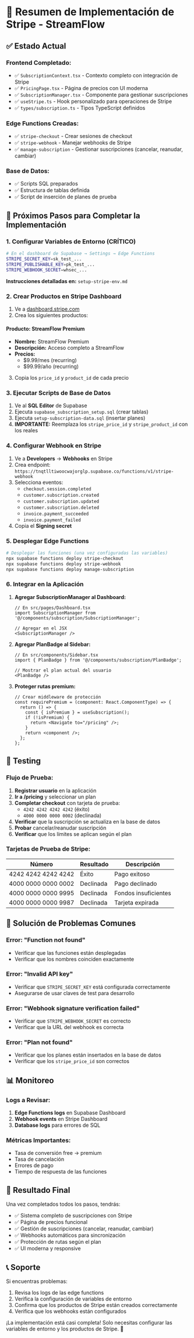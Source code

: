 # 🎯 Resumen de Implementación de Stripe - StreamFlow

## ✅ **Estado Actual**

### **Frontend Completado:**
- ✅ `SubscriptionContext.tsx` - Contexto completo con integración de Stripe
- ✅ `PricingPage.tsx` - Página de precios con UI moderna
- ✅ `SubscriptionManager.tsx` - Componente para gestionar suscripciones
- ✅ `useStripe.ts` - Hook personalizado para operaciones de Stripe
- ✅ `types/subscription.ts` - Tipos TypeScript definidos

### **Edge Functions Creadas:**
- ✅ `stripe-checkout` - Crear sesiones de checkout
- ✅ `stripe-webhook` - Manejar webhooks de Stripe
- ✅ `manage-subscription` - Gestionar suscripciones (cancelar, reanudar, cambiar)

### **Base de Datos:**
- ✅ Scripts SQL preparados
- ✅ Estructura de tablas definida
- ✅ Script de inserción de planes de prueba

## 🚀 **Próximos Pasos para Completar la Implementación**

### **1. Configurar Variables de Entorno (CRÍTICO)**

```bash
# En el dashboard de Supabase → Settings → Edge Functions
STRIPE_SECRET_KEY=sk_test_...
STRIPE_PUBLISHABLE_KEY=pk_test_...
STRIPE_WEBHOOK_SECRET=whsec_...
```

**Instrucciones detalladas en:** `setup-stripe-env.md`

### **2. Crear Productos en Stripe Dashboard**

1. Ve a [dashboard.stripe.com](https://dashboard.stripe.com)
2. Crea los siguientes productos:

#### **Producto: StreamFlow Premium**
- **Nombre:** StreamFlow Premium
- **Descripción:** Acceso completo a StreamFlow
- **Precios:**
  - $9.99/mes (recurring)
  - $99.99/año (recurring)

3. Copia los `price_id` y `product_id` de cada precio

### **3. Ejecutar Scripts de Base de Datos**

1. Ve al **SQL Editor** de Supabase
2. Ejecuta `supabase_subscription_setup.sql` (crear tablas)
3. Ejecuta `setup-subscription-data.sql` (insertar planes)
4. **IMPORTANTE:** Reemplaza los `stripe_price_id` y `stripe_product_id` con los reales

### **4. Configurar Webhook en Stripe**

1. Ve a **Developers** → **Webhooks** en Stripe
2. Crea endpoint: `https://tnqtlltiwoocwajorglp.supabase.co/functions/v1/stripe-webhook`
3. Selecciona eventos:
   - `checkout.session.completed`
   - `customer.subscription.created`
   - `customer.subscription.updated`
   - `customer.subscription.deleted`
   - `invoice.payment_succeeded`
   - `invoice.payment_failed`
4. Copia el **Signing secret**

### **5. Desplegar Edge Functions**

```bash
# Desplegar las funciones (una vez configuradas las variables)
npx supabase functions deploy stripe-checkout
npx supabase functions deploy stripe-webhook
npx supabase functions deploy manage-subscription
```

### **6. Integrar en la Aplicación**

1. **Agregar SubscriptionManager al Dashboard:**
   ```tsx
   // En src/pages/Dashboard.tsx
   import SubscriptionManager from '@/components/subscription/SubscriptionManager';
   
   // Agregar en el JSX
   <SubscriptionManager />
   ```

2. **Agregar PlanBadge al Sidebar:**
   ```tsx
   // En src/components/Sidebar.tsx
   import { PlanBadge } from '@/components/subscription/PlanBadge';
   
   // Mostrar el plan actual del usuario
   <PlanBadge />
   ```

3. **Proteger rutas premium:**
   ```tsx
   // Crear middleware de protección
   const requirePremium = (component: React.ComponentType) => {
     return () => {
       const { isPremium } = useSubscription();
       if (!isPremium) {
         return <Navigate to="/pricing" />;
       }
       return <component />;
     };
   };
   ```

## 🧪 **Testing**

### **Flujo de Prueba:**

1. **Registrar usuario** en la aplicación
2. **Ir a /pricing** y seleccionar un plan
3. **Completar checkout** con tarjeta de prueba:
   - `4242 4242 4242 4242` (éxito)
   - `4000 0000 0000 0002` (declinada)
4. **Verificar** que la suscripción se actualiza en la base de datos
5. **Probar** cancelar/reanudar suscripción
6. **Verificar** que los límites se aplican según el plan

### **Tarjetas de Prueba de Stripe:**

| Número | Resultado | Descripción |
|--------|-----------|-------------|
| 4242 4242 4242 4242 | Éxito | Pago exitoso |
| 4000 0000 0000 0002 | Declinada | Pago declinado |
| 4000 0000 0000 9995 | Declinada | Fondos insuficientes |
| 4000 0000 0000 9987 | Declinada | Tarjeta expirada |

## 🔧 **Solución de Problemas Comunes**

### **Error: "Function not found"**
- Verificar que las funciones están desplegadas
- Verificar que los nombres coinciden exactamente

### **Error: "Invalid API key"**
- Verificar que `STRIPE_SECRET_KEY` está configurada correctamente
- Asegurarse de usar claves de test para desarrollo

### **Error: "Webhook signature verification failed"**
- Verificar que `STRIPE_WEBHOOK_SECRET` es correcto
- Verificar que la URL del webhook es correcta

### **Error: "Plan not found"**
- Verificar que los planes están insertados en la base de datos
- Verificar que los `stripe_price_id` son correctos

## 📊 **Monitoreo**

### **Logs a Revisar:**
1. **Edge Functions logs** en Supabase Dashboard
2. **Webhook events** en Stripe Dashboard
3. **Database logs** para errores de SQL

### **Métricas Importantes:**
- Tasa de conversión free → premium
- Tasa de cancelación
- Errores de pago
- Tiempo de respuesta de las funciones

## 🎉 **Resultado Final**

Una vez completados todos los pasos, tendrás:

- ✅ Sistema completo de suscripciones con Stripe
- ✅ Página de precios funcional
- ✅ Gestión de suscripciones (cancelar, reanudar, cambiar)
- ✅ Webhooks automáticos para sincronización
- ✅ Protección de rutas según el plan
- ✅ UI moderna y responsive

## 📞 **Soporte**

Si encuentras problemas:

1. Revisa los logs de las edge functions
2. Verifica la configuración de variables de entorno
3. Confirma que los productos de Stripe están creados correctamente
4. Verifica que los webhooks están configurados

¡La implementación está casi completa! Solo necesitas configurar las variables de entorno y los productos de Stripe. 🚀 